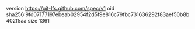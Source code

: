 version https://git-lfs.github.com/spec/v1
oid sha256:9fd07177197ebeab02954f2d5f9e816c79fbc731636292f83aef50b8b402f5aa
size 1361
